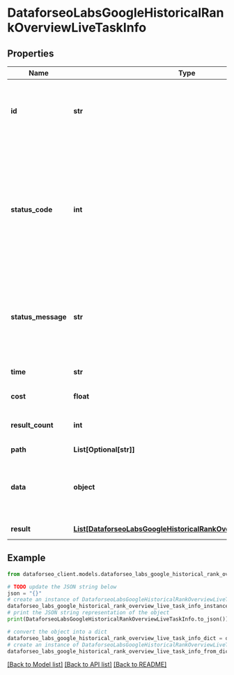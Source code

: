 # DataforseoLabsGoogleHistoricalRankOverviewLiveTaskInfo


## Properties

Name | Type | Description | Notes
------------ | ------------- | ------------- | -------------
**id** | **str** | task identifier unique task identifier in our system in the UUID format | [optional] 
**status_code** | **int** | status code of the task generated by DataForSEO, can be within the following range: 10000-60000 you can find the full list of the response codes here | [optional] 
**status_message** | **str** | informational message of the task you can find the full list of general informational messages here | [optional] 
**time** | **str** | execution time, seconds | [optional] 
**cost** | **float** | total tasks cost, USD | [optional] 
**result_count** | **int** | number of elements in the result array | [optional] 
**path** | **List[Optional[str]]** | URL path | [optional] 
**data** | **object** | contains the same parameters that you specified in the POST request | [optional] 
**result** | [**List[DataforseoLabsGoogleHistoricalRankOverviewLiveResultInfo]**](DataforseoLabsGoogleHistoricalRankOverviewLiveResultInfo.md) | array of results | [optional] 

## Example

```python
from dataforseo_client.models.dataforseo_labs_google_historical_rank_overview_live_task_info import DataforseoLabsGoogleHistoricalRankOverviewLiveTaskInfo

# TODO update the JSON string below
json = "{}"
# create an instance of DataforseoLabsGoogleHistoricalRankOverviewLiveTaskInfo from a JSON string
dataforseo_labs_google_historical_rank_overview_live_task_info_instance = DataforseoLabsGoogleHistoricalRankOverviewLiveTaskInfo.from_json(json)
# print the JSON string representation of the object
print(DataforseoLabsGoogleHistoricalRankOverviewLiveTaskInfo.to_json())

# convert the object into a dict
dataforseo_labs_google_historical_rank_overview_live_task_info_dict = dataforseo_labs_google_historical_rank_overview_live_task_info_instance.to_dict()
# create an instance of DataforseoLabsGoogleHistoricalRankOverviewLiveTaskInfo from a dict
dataforseo_labs_google_historical_rank_overview_live_task_info_from_dict = DataforseoLabsGoogleHistoricalRankOverviewLiveTaskInfo.from_dict(dataforseo_labs_google_historical_rank_overview_live_task_info_dict)
```
[[Back to Model list]](../README.md#documentation-for-models) [[Back to API list]](../README.md#documentation-for-api-endpoints) [[Back to README]](../README.md)


